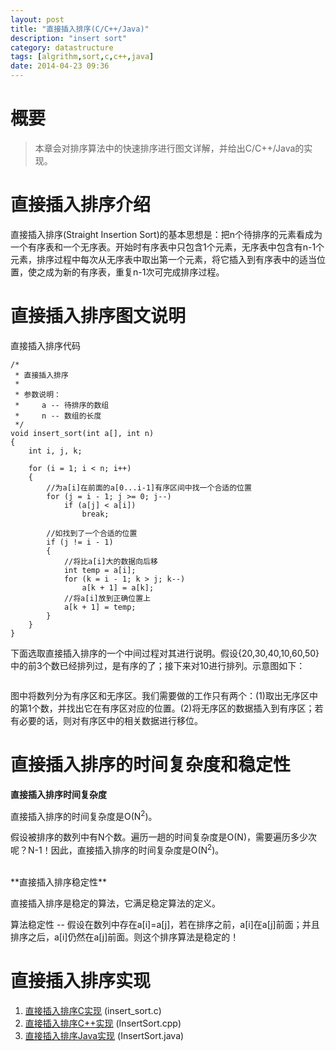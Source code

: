 ```yaml
---
layout: post
title: "直接插入排序(C/C++/Java)"
description: "insert sort"
category: datastructure
tags: [algrithm,sort,c,c++,java]
date: 2014-04-23 09:36
---
```



# 概要

> 本章会对排序算法中的快速排序进行图文详解，并给出C/C++/Java的实现。


# 直接插入排序介绍

直接插入排序(Straight Insertion Sort)的基本思想是：把n个待排序的元素看成为一个有序表和一个无序表。开始时有序表中只包含1个元素，无序表中包含有n-1个元素，排序过程中每次从无序表中取出第一个元素，将它插入到有序表中的适当位置，使之成为新的有序表，重复n-1次可完成排序过程。


# 直接插入排序图文说明

直接插入排序代码

    /*
     * 直接插入排序
     *
     * 参数说明：
     *     a -- 待排序的数组
     *     n -- 数组的长度
     */
    void insert_sort(int a[], int n)
    {
        int i, j, k;

        for (i = 1; i < n; i++)
        {
            //为a[i]在前面的a[0...i-1]有序区间中找一个合适的位置
            for (j = i - 1; j >= 0; j--)
                if (a[j] < a[i])
                    break;

            //如找到了一个合适的位置
            if (j != i - 1)
            {
                //将比a[i]大的数据向后移
                int temp = a[i];
                for (k = i - 1; k > j; k--)
                    a[k + 1] = a[k];
                //将a[i]放到正确位置上
                a[k + 1] = temp;
            }
        }
    }

下面选取直接插入排序的一个中间过程对其进行说明。假设{20,30,40,10,60,50}中的前3个数已经排列过，是有序的了；接下来对10进行排列。示意图如下：

<a href="https://github.com/wangkuiwu/datastructs_and_algorithm/blob/master/pictures/algrithm/insert_01.jpg?raw=true"><img src="https://github.com/wangkuiwu/datastructs_and_algorithm/blob/master/pictures/algrithm/insert_01.jpg?raw=true" alt="" /></a>

图中将数列分为有序区和无序区。我们需要做的工作只有两个：(1)取出无序区中的第1个数，并找出它在有序区对应的位置。(2)将无序区的数据插入到有序区；若有必要的话，则对有序区中的相关数据进行移位。



# 直接插入排序的时间复杂度和稳定性

**直接插入排序时间复杂度**

直接插入排序的时间复杂度是O(N<sup>2</sup>)。

假设被排序的数列中有N个数。遍历一趟的时间复杂度是O(N)，需要遍历多少次呢？N-1！因此，直接插入排序的时间复杂度是O(N<sup>2</sup>)。

<br/>
**直接插入排序稳定性**

直接插入排序是稳定的算法，它满足稳定算法的定义。

算法稳定性 -- 假设在数列中存在a[i]=a[j]，若在排序之前，a[i]在a[j]前面；并且排序之后，a[i]仍然在a[j]前面。则这个排序算法是稳定的！


# 直接插入排序实现

1. [直接插入排序C实现][link_insertsort_c] (insert_sort.c)
2. [直接插入排序C++实现][link_insertsort_cplus] (InsertSort.cpp)
3. [直接插入排序Java实现][link_insertsort_java] (InsertSort.java)


[link_insertsort_c]: https://github.com/wangkuiwu/datastructs_and_algorithm/blob/master/source/algrightm/sort/insert_sort/c/insert_sort.c
[link_insertsort_cplus]: https://github.com/wangkuiwu/datastructs_and_algorithm/tree/master/source/algrightm/sort/insert_sort/cplus
[link_insertsort_java]: https://github.com/wangkuiwu/datastructs_and_algorithm/blob/master/source/algrightm/sort/insert_sort/java/InsertSort.java
